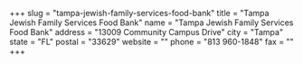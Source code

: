 +++
slug = "tampa-jewish-family-services-food-bank"
title = "Tampa Jewish Family Services Food Bank"
name = "Tampa Jewish Family Services Food Bank"
address = "13009 Community Campus Drive"
city = "Tampa"
state = "FL"
postal = "33629"
website = ""
phone = "813 960-1848"
fax = ""
+++
